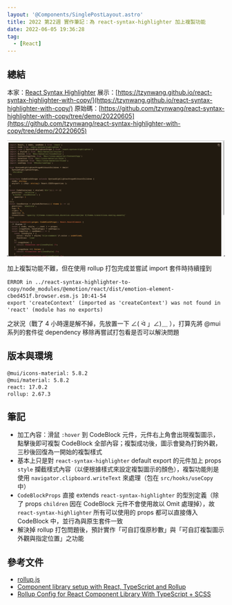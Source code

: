 ```yaml
---
layout: '@Components/SinglePostLayout.astro'
title: 2022 第22週 實作筆記：為 react-syntax-highlighter 加上複製功能
date: 2022-06-05 19:36:28
tag:
  - [React]
---
```


## 總結

本家：[React Syntax Highlighter](https://react-syntax-highlighter.github.io/react-syntax-highlighter)
展示：[https://tzynwang.github.io/react-syntax-highlighter-with-copy/](https://tzynwang.github.io/react-syntax-highlighter-with-copy/)
原始碼：[https://github.com/tzynwang/react-syntax-highlighter-with-copy/tree/demo/20220605](https://github.com/tzynwang/react-syntax-highlighter-with-copy/tree/demo/20220605)

![demo](/2022/react-syntax-highlighter-with-copy/demo.png)

加上複製功能不難，但在使用 rollup 打包完成並嘗試 import 套件時持續撞到

```
ERROR in ../react-syntax-highlighter-to-copy/node_modules/@emotion/react/dist/emotion-element-cbed451f.browser.esm.js 10:41-54
export 'createContext' (imported as 'createContext') was not found in 'react' (module has no exports)
```

之狀況（戰了 4 小時還是解不掉，先放置一下 ∠( ᐛ 」∠)＿ ），打算先將 @mui 系列的套件從 dependency 移除再嘗試打包看是否可以解決問題

## 版本與環境

```
@mui/icons-material: 5.8.2
@mui/material: 5.8.2
react: 17.0.2
rollup: 2.67.3
```

## 筆記

- 加工內容：滑鼠 `:hover` 到 CodeBlock 元件，元件右上角會出現複製圖示，點擊後即可複製 CodeBlock 全部內容；複製成功後，圖示會變為打鉤外觀，三秒後回復為一開始的複製樣式
- 基本上只是對 `react-syntax-highlighter` default export 的元件加上 props `style` 攔截樣式內容（以便根據樣式來設定複製圖示的顏色），複製功能則是使用 `navigator.clipboard.writeText` 來處理（包在 `src/hooks/useCopy` 中）
- `CodeBlockProps` 直接 extends `react-syntax-highlighter` 的型別定義（除了 props `children` 因在 CodeBlock 元件不會使用故以 Omit 處理掉），故 `react-syntax-highlighter` 所有可以使用的 props 都可以直接傳入 CodeBlock 中，並行為與原生套件一致
- 解決掉 rollup 打包問題後，預計實作「可自訂復原秒數」與「可自訂複製圖示外觀與指定位置」之功能

## 參考文件

- [rollup.js](https://rollupjs.org/guide/en/)
- [Component library setup with React, TypeScript and Rollup](https://dev.to/siddharthvenkatesh/component-library-setup-with-react-typescript-and-rollup-onj)
- [Rollup Config for React Component Library With TypeScript + SCSS](https://www.codefeetime.com/post/rollup-config-for-react-component-library-with-typescript-scss/)

